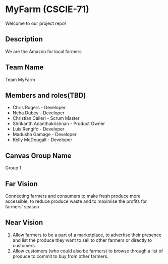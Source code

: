 # MyFarm (CSCIE-71)
Welcome to our project repo!

## Description
We are the Amazon for local farmers

## Team Name
Team MyFarm

## Members and roles(TBD)
* Chris Rogers - Developer
* Neha Dubey - Developer
* Christian Calleri - Scrum Master
* Shrikanth Ananthakrishnan - Product Owner
* Luis Rengifo - Developer
* Madusha Gamage - Developer
* Kelly McDougall - Developer

## Canvas Group Name
Group 1

## Far Vision
Connecting farmers and consumers to make fresh produce more accessible, to reduce produce waste and to maximise the profits for farmers' season

## Near Vision
1. Allow farmers to be a part of a marketplace, to advertise their presence and list the produce they want to sell to other farmers or directly to customers. 
2. Allow customers (who could also be farmers) to browse through a list of produce to commit to buy from other farmers.
